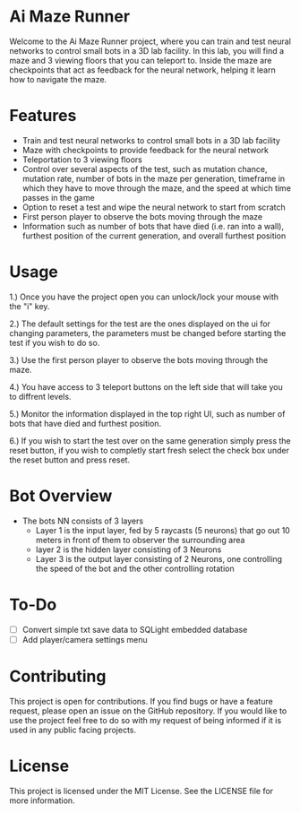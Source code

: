 # Ai Maze Runner


Welcome to the Ai Maze Runner project, where you can train and test neural networks to control small bots in a 3D lab facility. In this lab, you will find a maze and 3 viewing floors that you can teleport to. Inside the maze are checkpoints that act as feedback for the neural network, helping it learn how to navigate the maze.

# Features
- Train and test neural networks to control small bots in a 3D lab facility
- Maze with checkpoints to provide feedback for the neural network
- Teleportation to 3 viewing floors
- Control over several aspects of the test, such as mutation chance, mutation rate, number of bots in the maze per generation, timeframe in which they have to move through the maze, and the speed at which time passes in the game
- Option to reset a test and wipe the neural network to start from scratch
- First person player to observe the bots moving through the maze
- Information such as number of bots that have died (i.e. ran into a wall), furthest position of the current generation, and overall furthest position

# Usage
   1.) Once you have the project open you can unlock/lock your mouse with the "i" key. 

   2.) The default settings for the test are the ones displayed on the ui for changing parameters, the parameters must be changed before starting the test if you wish to do so.

   3.) Use the first person player to observe the bots moving through the maze.

   4.) You have access to 3 teleport buttons on the left side that will take you to diffrent levels.

   5.) Monitor the information displayed in the top right UI, such as number of bots that have died and furthest position.

   6.) If you wish to start the test over on the same generation simply press the reset button, if you wish to completly start fresh select the check box under the reset button and press reset.
   
   
# Bot Overview
   - The bots NN consists of 3 layers
      - Layer 1 is the input layer, fed by 5 raycasts (5 neurons) that go out 10 meters in front of them to observer the surrounding area
      - layer 2 is the hidden layer consisting of 3 Neurons
      - Layer 3 is the output layer consisting of 2 Neurons, one controlling the speed of the bot and the other controlling rotation

# To-Do
- [ ] Convert simple txt save data to SQLight embedded database
- [ ] Add player/camera settings menu

# Contributing
This project is open for contributions. If you find bugs or have a feature request, please open an issue on the GitHub repository. If you would like to use the project feel free to do so with my request of being informed if it is used in any public facing projects.

# License
This project is licensed under the MIT License. See the LICENSE file for more information.
